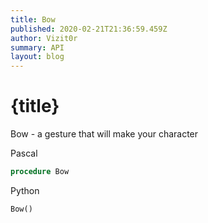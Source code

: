 ```yaml
---
title: Bow
published: 2020-02-21T21:36:59.459Z
author: Vizit0r
summary: API
layout: blog
---
```


# {title}

Bow - a gesture that will make your character


Pascal

```pascal
procedure Bow
```

Python

```python
Bow()
```
